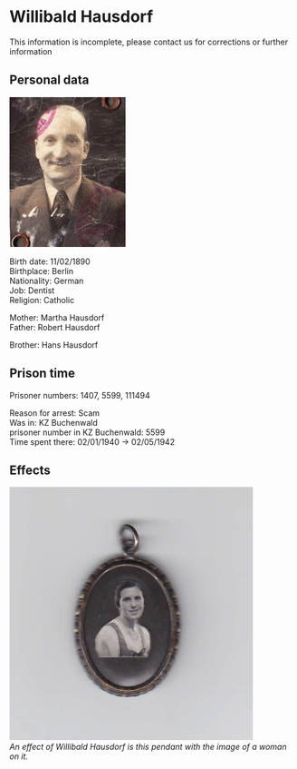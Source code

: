 # Willibald Hausdorf

This information is incomplete, please contact us for corrections or further information

## Personal data

![Image of Willibald Hausdorf](../../assets/wb-hd-01.webp)

Birth date: 11/02/1890 \
Birthplace: Berlin \
Nationality: German \
Job: Dentist \
Religion: Catholic

Mother: Martha Hausdorf \
Father: Robert Hausdorf

Brother: Hans Hausdorf

## Prison time

Prisoner numbers: 1407, 5599, 111494

Reason for arrest: Scam \
Was in: KZ Buchenwald \
prisoner number in KZ Buchenwald: 5599 \
Time spent there: 02/01/1940 -> 02/05/1942

## Effects

![A pendant with an image of a woman on it.](../../assets/wb-hd-02.webp) \
_An effect of Willibald Hausdorf is this pendant with the image of a woman on it._
